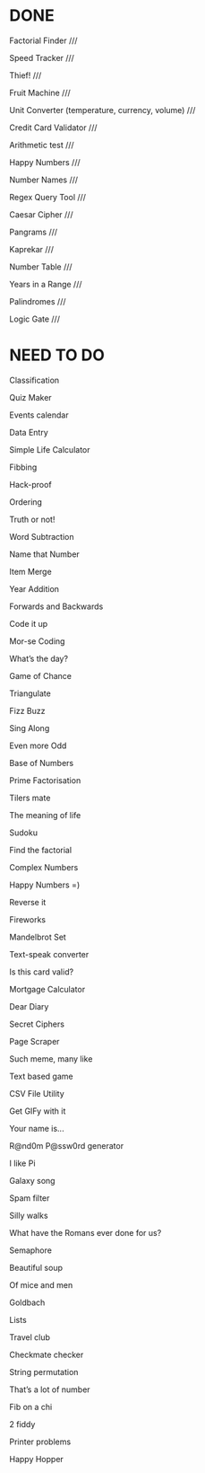 # DONE 


Factorial Finder ///

Speed Tracker ///

Thief! ///

Fruit Machine ///

Unit Converter (temperature, currency, volume) ///

Credit Card Validator ///

Arithmetic test ///

Happy Numbers ///

Number Names ///

Regex Query Tool ///

Caesar Cipher ///

Pangrams ///

Kaprekar ///

Number Table ///

Years in a Range ///

Palindromes ///

Logic Gate ///

# NEED TO DO

Classification

Quiz Maker

Events calendar

Data Entry

Simple Life Calculator

Fibbing

Hack-proof

Ordering

Truth or not!

Word Subtraction

Name that Number

Item Merge

Year Addition

Forwards and Backwards

Code it up

Mor-se Coding

What’s the day?

Game of Chance

Triangulate

Fizz Buzz

Sing Along

Even more Odd

Base of Numbers

Prime Factorisation

Tilers mate

The meaning of life

Sudoku

Find the factorial

Complex Numbers

Happy Numbers =)

Reverse it

Fireworks

Mandelbrot Set

Text-speak converter

Is this card valid?

Mortgage Calculator

Dear Diary

Secret Ciphers

Page Scraper

Such meme, many like

Text based game

CSV File Utility

Get GIFy with it

Your name is...

R@nd0m P@ssw0rd generator

I like Pi

Galaxy song

Spam filter

Silly walks

What have the Romans ever done for us?

Semaphore

Beautiful soup

Of mice and men

Goldbach

Lists

Travel club

Checkmate checker

String permutation

That’s a lot of number

Fib on a chi

2 fiddy

Printer problems

Happy Hopper

